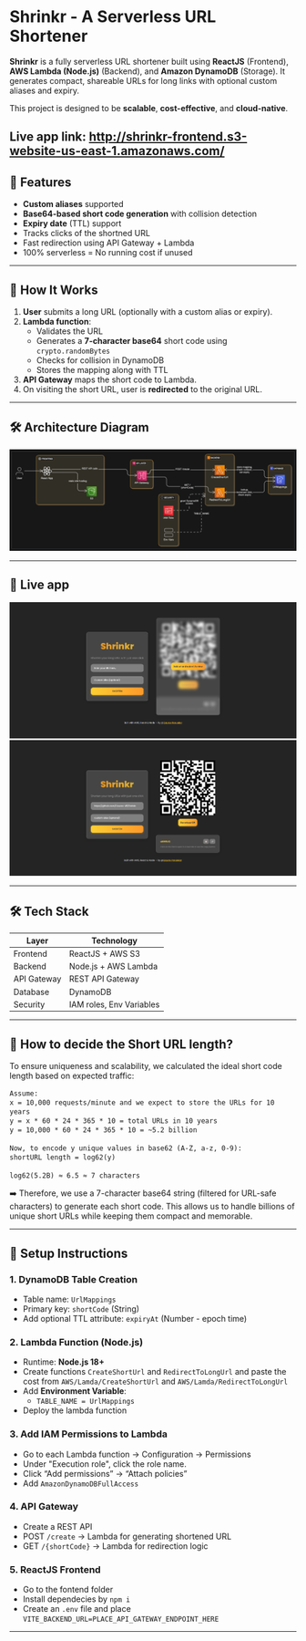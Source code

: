 # Shrinkr - A Serverless URL Shortener

**Shrinkr** is a fully serverless URL shortener built using **ReactJS** (Frontend), **AWS Lambda (Node.js)** (Backend), and **Amazon DynamoDB** (Storage). It generates compact, shareable URLs for long links with optional custom aliases and expiry.

This project is designed to be **scalable**, **cost-effective**, and **cloud-native**.

## Live app link: http://shrinkr-frontend.s3-website-us-east-1.amazonaws.com/

## 🚀 Features

- **Custom aliases** supported
- **Base64-based short code generation** with collision detection
- **Expiry date** (TTL) support
- Tracks clicks of the shortned URL
- Fast redirection using API Gateway + Lambda
- 100% serverless = No running cost if unused

---

## 🧪 How It Works

1. **User** submits a long URL (optionally with a custom alias or expiry).
2. **Lambda function**:
   - Validates the URL
   - Generates a **7-character base64** short code using `crypto.randomBytes`
   - Checks for collision in DynamoDB
   - Stores the mapping along with TTL
3. **API Gateway** maps the short code to Lambda.
4. On visiting the short URL, user is **redirected** to the original URL.

---

## 🛠 Architecture Diagram

![Shrinkr Architecture](HLD.png)

---

## 🚀 Live app

![Live app1](home_screen.png)
![Live app1](shorten_url.png)

---

## 🛠 Tech Stack

| Layer       | Technology               |
| ----------- | ------------------------ |
| Frontend    | ReactJS + AWS S3         |
| Backend     | Node.js + AWS Lambda     |
| API Gateway | REST API Gateway         |
| Database    | DynamoDB                 |
| Security    | IAM roles, Env Variables |

---

## 🧮 How to decide the Short URL length?

To ensure uniqueness and scalability, we calculated the ideal short code length based on expected traffic:

```
Assume:
x = 10,000 requests/minute and we expect to store the URLs for 10 years
y = x * 60 * 24 * 365 * 10 = total URLs in 10 years
y = 10,000 * 60 * 24 * 365 * 10 = ~5.2 billion

Now, to encode y unique values in base62 (A-Z, a-z, 0-9):
shortURL length = log62(y)

log62(5.2B) ≈ 6.5 ≈ 7 characters
```

➡️ Therefore, we use a 7-character base64 string (filtered for URL-safe characters) to generate each short code. This allows us to handle billions of unique short URLs while keeping them compact and memorable.

---

## 🚀 Setup Instructions

### 1. DynamoDB Table Creation

- Table name: `UrlMappings`
- Primary key: `shortCode` (String)
- Add optional TTL attribute: `expiryAt` (Number - epoch time)

<!-- ### 2. IAM Role for Lambda

- Create a role with the following permissions:
  - `AmazonDynamoDBFullAccess` (or more restrictive custom policy)
  - `AWSLambdaBasicExecutionRole` -->

### 2. Lambda Function (Node.js)

- Runtime: **Node.js 18+**
- Create functions `CreateShortUrl` and `RedirectToLongUrl` and paste the cost from `AWS/Lamda/CreateShortUrl` and `AWS/Lamda/RedirectToLongUrl`
- Add **Environment Variable**:
  - `TABLE_NAME = UrlMappings`
- Deploy the lambda function

### 3. Add IAM Permissions to Lambda

- Go to each Lambda function → Configuration → Permissions
- Under "Execution role", click the role name.
- Click “Add permissions” → “Attach policies”
- Add `AmazonDynamoDBFullAccess`

### 4. API Gateway

- Create a REST API
- POST `/create` → Lambda for generating shortened URL
- GET `/{shortCode}` → Lambda for redirection logic

### 5. ReactJS Frontend

- Go to the fontend folder
- Install dependecies by `npm i`
- Create an `.env` file and place
  `VITE_BACKEND_URL=PLACE_API_GATEWAY_ENDPOINT_HERE`

---
